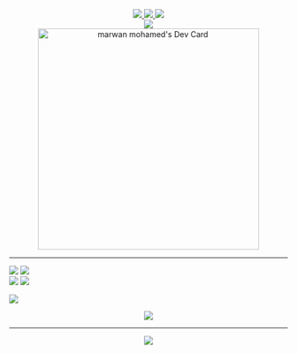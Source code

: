 <!-- start social links -->
<div align='center'>
  <a href="https://www.linkedin.com/in/marwan6569/">
     <img src="https://img.shields.io/badge/linkedin-%230077B5.svg?&style=for-the-badge&logo=linkedin&logoColor=white" />
  </a>
  <a href="https://www.facebook.com/marwanmo7amed8">
    <img src="https://img.shields.io/badge/Facebook-1877F2?style=for-the-badge&logo=facebook&logoColor=white" />
  </a>
  <a href="https://linktr.ee/marawan6569">
    <img src="https://img.shields.io/badge/linktree-39E09B?style=for-the-badge&logo=linktree&logoColor=white" />
  </a>
  <br>
  <a href="mailto:marwan.dev@outlook.com">
    <img src="https://img.shields.io/badge/Microsoft_Outlook-0078D4?style=for-the-badge&logo=microsoft-outlook&logoColor=white" />
  </a>
</div>
<!-- end social links -->

<!-- start div card -->
<div align='center'>
  <a href="https://app.daily.dev/marwan6569">
    <img src="https://api.daily.dev/devcards/c88918549e21486a976db6960bdbd8d5.png?r=zch" width="400" alt="marwan mohamed's Dev Card"/>
  </a>
</div>
<!-- end div card Card -->


<hr>

<div>
  <img src="https://github-readme-stats.vercel.app/api?username=marawan6569"> <!-- GitHub Stats -->
  <img src="https://github-readme-streak-stats.herokuapp.com/?user=marawan6569"> <!-- ⏱ Streak Stats  -->
</div>

<div>  
  <img src="https://github-profile-summary-cards.vercel.app/api/cards/profile-details?username=marawan6569&theme=vue"> <!-- Github Profile Summary Card -->
  <img src="https://github-readme-stats.vercel.app/api/top-langs/?username=marawan6569"> <!-- Most Used Language -->
</div>

<img src="https://activity-graph.herokuapp.com/graph?username=marawan6569&theme=minimal"> <!-- 📈 Activity Graph 🔝 -->
<div  align='center'><img src="https://github-profile-trophy.vercel.app/?username=marawan6569"></div> <!--  Trophy Stats  -->


<hr>
<!-- start profile Hits Counter -->
<div align='center'>
  <a href="https://github.com/marawan6569/">
      <img src="https://hits.seeyoufarm.com/api/count/incr/badge.svg?url=https%3A%2F%2Fgithub.com%2Fmarawan65691212%2Fhit-counter"/>
  </a>
</div>
<!-- end profile Hits Counter -->

